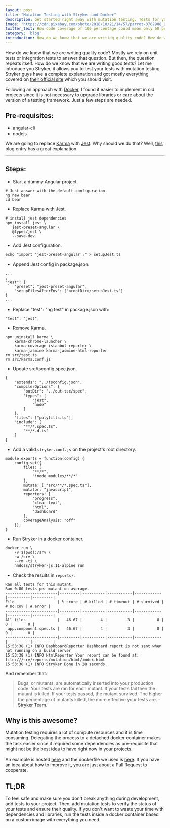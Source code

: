 ```yaml
---
layout: post
title: "Mutation Testing with Stryker and Docker"
description: Get started right away with mutation testing. Tests for your tests.
image: 'https://cdn.pixabay.com/photo/2018/10/21/14/57/parrot-3762988_960_720.jpg'
twitter_text: How code coverage of 100 percentage could mean only 60 percent is tested.
category: 'blog'
introduction: How do we know that we are writing quality code? How do we know that we are writing good tests?
---
```


How do we know that we are writing quality code? Mostly we rely on unit tests or integration tests to answer that question. But then, the question repeats itself. How do we know that we are writing good tests? Let me introduce you Stryker, it allows you to test your tests with mutation testing. Stryker guys have a complete explanation and got mostly everything covered on [their official site](https://stryker-mutator.io/) which you should visit.

Following an approach with [Docker](https://www.docker.com/), I found it easier to implement in old projects since it is not necessary to upgrade libraries or care about the version of a testing framework. Just a few steps are needed.

## Pre-requisites:
* angular-cli
* nodejs

We are going to replace [Karma](https://www.npmjs.com/package/karma) with [Jest](https://jestjs.io/). Why should we do that? Well, [this](https://www.xfive.co/blog/testing-angular-faster-jest) blog entry has a great explanation.

---

## Steps:

* Start a dummy Angular project.
 ```
 # Just answer with the default configuration.
 ng new bear
 cd bear
 ```

* Replace Karma with Jest.
 ```
 # install jest dependencies
 npm install jest \
    jest-preset-angular \
    @types/jest \
    --save-dev
```

* Add Jest configuration.
```
echo "import 'jest-preset-angular';" > setupJest.ts
```

* Append Jest config in package.json.
```
...
,
"jest": {
    "preset": "jest-preset-angular",
    "setupFilesAfterEnv": ["<rootDir>/setupJest.ts"]
}
...
```

* Replace "test": "ng test" in package.json with:
```
"test": "jest",
```

* Remove Karma.
```
npm uninstall karma \
    karma-chrome-launcher \
    karma-coverage-istanbul-reporter \
    karma-jasmine karma-jasmine-html-reporter 
rm src/test.ts 
rm src/karma.conf.js
```
* Update src/tsconfig.spec.json.
```
{
    "extends": "../tsconfig.json",
    "compilerOptions": {
        "outDir": "../out-tsc/spec",
        "types": [
            "jest",
            "node"
        ]
    },
    "files": ["polyfills.ts"],
    "include": [
        "**/*.spec.ts",
        "**/*.d.ts"
    ]
}
```

* Add a valid `stryker.conf.js` on the project's root directory.
```
module.exports = function(config) {
    config.set({
        files: [
            "**/*",
            "!node_modules/**/*"
        ],
        mutate: [ "src/**/*.spec.ts"],
        mutator: "javascript",
        reporters: [
            "progress", 
            "clear-text", 
            "html",
            "dashboard"
        ],
        coverageAnalysis: "off"
    });
}
```

* Run Stryker in a docker container.
```
docker run \
    -v $(pwd):/srv \
    -w /srv \
    --rm -ti \
    hndoss/stryker-js:11-alpine run
```
* Check the results in `reports/`.

```
Ran all tests for this mutant.
Ran 0.80 tests per mutant on average.
-----------------------|---------|----------|-----------|------------|----------|---------|
File                   | % score | # killed | # timeout | # survived | # no cov | # error |
-----------------------|---------|----------|-----------|------------|----------|---------|
All files              |   46.67 |        4 |         3 |          8 |        0 |       0 |
 app.component.spec.ts |   46.67 |        4 |         3 |          8 |        0 |       0 |
-----------------------|---------|----------|-----------|------------|----------|---------|
15:53:38 (1) INFO DashboardReporter Dashboard report is not sent when not running on a build server
15:53:38 (1) INFO HtmlReporter Your report can be found at: file:///srv/reports/mutation/html/index.html
15:53:38 (1) INFO Stryker Done in 28 seconds.
```
And remember that:
>Bugs, or mutants, are automatically inserted into your production code. Your tests are ran for each mutant. If your tests fail then the mutant is killed. If your tests passed, the mutant survived. The higher the percentage of mutants killed, the more effective your tests are. - [Stryker Team](https://stryker-mutator.io/#what-is-mutation-testing).

## Why is this awesome?

Mutation testing requires a lot of compute resources and it is time consuming. Delegating the process to a detached docker container makes the task easier since it required some dependencies as pre-requisite that might not be the best idea to have right now in your projects. 
<br>
<br>
An example is hosted [here](https://github.com/hndoss/bear) and the dockerfile we used is [here](https://github.com/hndoss/stryker-js-11-alpine). If you have an idea about how to improve it, you are just about a Pull Request to cooperate.

## TL;DR
To feel safe and make sure you don't break anything during development, add tests to your project. Then, add mutation tests to verify the status of your tests and ensure their quality. If you don't want to waste your time with dependencies and libraries, run the tests inside a docker container based on a custom image with everything you need.